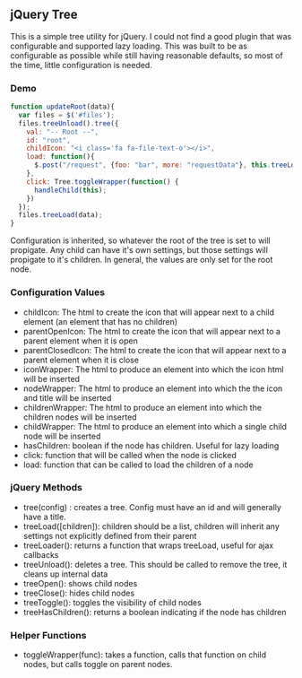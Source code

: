 ## jQuery Tree
This is a simple tree utility for jQuery. I could not find a good plugin that was configurable and supported lazy loading. This was built to be as configurable as possible while still having reasonable defaults, so most of the time, little configuration is needed.

### Demo
```js
function updateRoot(data){
  var files = $('#files');
  files.treeUnload().tree({
    val: "-- Root --",
    id: "root",
    childIcon: "<i class='fa fa-file-text-o'></i>",
    load: function(){
      $.post("/request", {foo: "bar", more: "requestData"}, this.treeLoader(), 'json');
    },
    click: Tree.toggleWrapper(function() {
      handleChild(this);
    })
  });
  files.treeLoad(data);
}
```

Configuration is inherited, so whatever the root of the tree is set to will propigate. Any child can have it's own settings, but those settings will propigate to it's children. In general, the values are only set for the root node.

### Configuration Values
- childIcon: The html to create the icon that will appear next to a child element (an element that has no children)
- parentOpenIcon: The html to create the icon that will appear next to a parent element when it is open
- parentClosedIcon: The html to create the icon that will appear next to a parent element when it is close
- iconWrapper: The html to produce an element into which the icon html will be inserted
- nodeWrapper: The html to produce an element into which the the icon and title will be inserted
- childrenWrapper: The html to produce an element into which the children nodes will be inserted
- childWrapper: The html to produce an element into which a single child node will be inserted
- hasChildren: boolean if the node has children. Useful for lazy loading
- click: function that will be called when the node is clicked
- load: function that can be called to load the children of a node

### jQuery Methods
- tree(config) : creates a tree. Config must have an id and will generally have a title.
- treeLoad([children]): children should be a list, children will inherit any settings not explicitly defined from their parent
- treeLoader(): returns a function that wraps treeLoad, useful for ajax callbacks
- treeUnload(): deletes a tree. This should be called to remove the tree, it cleans up internal data
- treeOpen(): shows child nodes
- treeClose(): hides child nodes
- treeToggle(): toggles the visibility of child nodes
- treeHasChildren(): returns a boolean indicating if the node has children

### Helper Functions
- toggleWrapper(func): takes a function, calls that function on child nodes, but calls toggle on parent nodes.